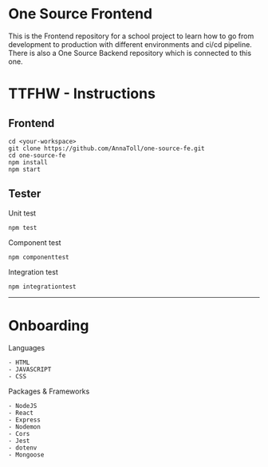 # One Source Frontend

This is the Frontend repository for a school project to learn how to go from development to production with different environments and ci/cd pipeline. There is also a One Source Backend repository which is connected to this one.

# TTFHW - Instructions

## Frontend
```
cd <your-workspace>  
git clone https://github.com/AnnaToll/one-source-fe.git    
cd one-source-fe  
npm install
npm start  
``` 
## Tester  
Unit test
```
npm test  
```
Component test  
```
npm componenttest  
```
Integration test
```
npm integrationtest  
``` 

***

# Onboarding
Languages
```
- HTML
- JAVASCRIPT
- CSS
```

Packages & Frameworks
```
- NodeJS
- React
- Express  
- Nodemon  
- Cors
- Jest
- dotenv
- Mongoose
```
